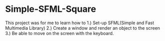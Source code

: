 # Simple-SFML-Square

This project was for me to learn how to 1.) Set-up SFML(Simple and Fast Multimedia Library) 2.) Create a window and render an object to the screen 3.) Be able to move on the screen with the keyboard.
